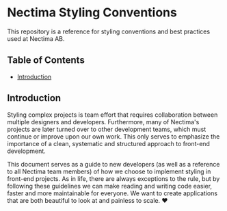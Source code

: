 # Nectima Styling Conventions

This repository is a reference for styling conventions and best practices used at Nectima AB. 

## Table of Contents

- [Introduction](#introduction)

## Introduction
Styling complex projects is team effort that requires collaboration between multiple designers and developers. Furthermore, many of Nectima's projects are later turned over to other development teams, which must continue or improve upon our own work. This only serves to emphasize the importance of a clean, systematic and structured approach to front-end development.

This document serves as a guide to new developers (as well as a reference to all Nectima team members) of how we choose to implement styling in front-end projects. As in life, there are always exceptions to the rule, but by following these guidelines we can make reading and writing code easier, faster and more maintainable for everyone. We want to create applications that are both beautiful to look at and painless to scale. :heart:

